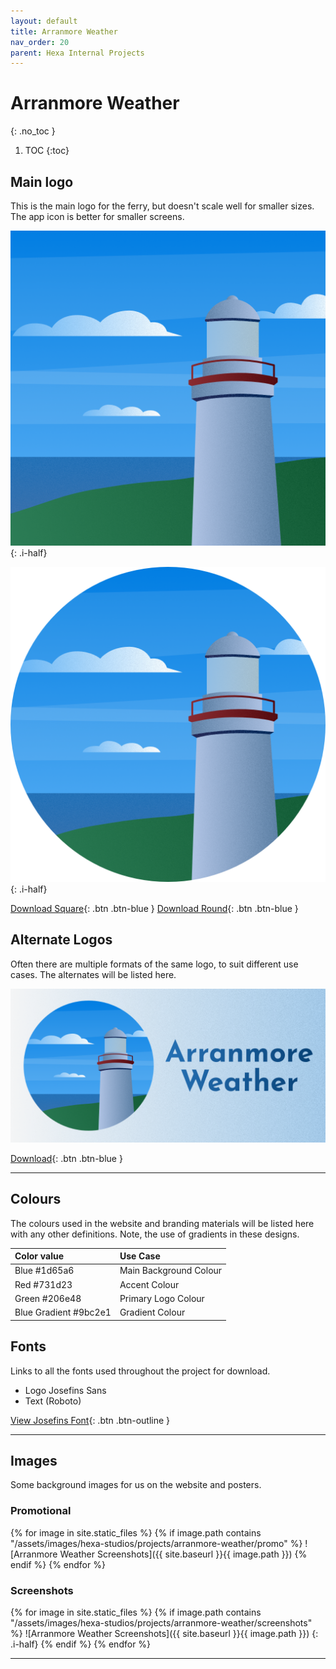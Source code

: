 ```yaml
---
layout: default
title: Arranmore Weather
nav_order: 20
parent: Hexa Internal Projects
---
```


# Arranmore Weather
{: .no_toc }

1. TOC
{:toc}


## Main logo

This is the main logo for the ferry, but doesn't scale well for smaller sizes. The app icon is better for smaller screens.

![Arranmore Weather Logo](/assets/images/hexa-studios/projects/arranmore-weather/ios-icon.png)
{: .i-half}

![Arranmore Weather Round Logo](/assets/images/hexa-studios/projects/arranmore-weather/splash-icon-1024.png)
{: .i-half}

[Download Square](/assets/images/hexa-studios/projects/arranmore-weather/ios-icon.png){: .btn .btn-blue }
[Download Round](/assets/images/hexa-studios/projects/arranmore-weather/splash-icon-1024.png){: .btn .btn-blue }

## Alternate Logos

Often there are multiple formats of the same logo, to suit different use cases. The alternates will be listed here.

![Alternate Graphic](/assets/images/hexa-studios/projects/arranmore-weather/FeatureGraphic.png)

[Download](/assets/images/hexa-studios/projects/arranmore-weather/FeatureGraphic.png){: .btn .btn-blue }

---

## Colours

The colours used in the website and branding materials will be listed here with any other definitions. Note, the use of gradients in these designs.

| Color value    | Use Case  | 
|:---------------|:---------------------|
| <span class="d-inline-block p-2 mr-1 v-align-middle" style="background-color:#1d65a6" ></span> Blue #1d65a6 | Main Background Colour |
| <span class="d-inline-block p-2 mr-1 v-align-middle" style="background-color:#731d23" ></span> Red #731d23 | Accent Colour |
| <span class="d-inline-block p-2 mr-1 v-align-middle" style="background-color:#206e48" ></span> Green #206e48 | Primary Logo Colour |
| <span class="d-inline-block p-2 mr-1 v-align-middle" style="background-color:#9bc2e1" ></span> Blue Gradient #9bc2e1 | Gradient Colour |

## Fonts

Links to all the fonts used throughout the project for download.

* Logo Josefins Sans
* Text (Roboto)

[View Josefins Font](https://fonts.google.com/specimen/Josefin+Sans){: .btn .btn-outline }

---

## Images

Some background images for us on the website and posters.

### Promotional

{% for image in site.static_files %}
{% if image.path contains "/assets/images/hexa-studios/projects/arranmore-weather/promo" %}
![Arranmore Weather Screenshots]({{ site.baseurl }}{{ image.path }})
{% endif %}
{% endfor %}

### Screenshots

{% for image in site.static_files %}
{% if image.path contains "/assets/images/hexa-studios/projects/arranmore-weather/screenshots" %}
![Arranmore Weather Screenshots]({{ site.baseurl }}{{ image.path }})
{: .i-half}
{% endif %}
{% endfor %}

---
